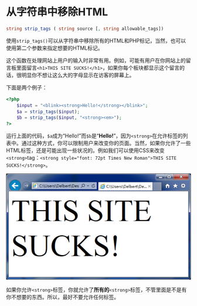 # 从字符串中移除HTML

```php
string strip_tags ( string source [, string allowable_tags])
```

使用`strip_tags()`可以从字符串中移除所有的HTML和PHP标记，当然，也可以使用第二个参数来指定想要的HTML标记。

这个函数在处理网站上用户的输入时非常有用。例如，可能有用户在你网站上的留言板里面留言`<h1>THIS SITE SUCKS!</h1>`，如果你每个板块都显示这个留言的话，很明显你不想让这么大的字母显示在访客的屏幕上。

下面是两个例子：

```php
<?php
    $input = "<blink><strong>Hello!</strong></blink>";
    $a = strip_tags($input);
    $b = strip_tags($input, "<strong><em>");
?>
```

运行上面的代码，`$a`成为“Hello!”而`$b`是“<strong>Hello!</strong>”，因为`<strong>`在允许标签的列表中。通过这种方式，你可以限制用户来改变你的页面。当然，如果你允许了一些HTML标签，还是可能出现一些状况的。例如我们可以使用CSS来改变`<strong>`tag：`<strong style="font: 72pt Times New Roman">THIS SITE SUCKS!</strong>`。

![This_site_sucks](../../img/this_site_sucks.png)

如果你允许`<strong>`标签，你就允许了**所有的**`<strong>`标签，不管里面是不是有你不想要的东西。所以，最好不要允许任何标签。
